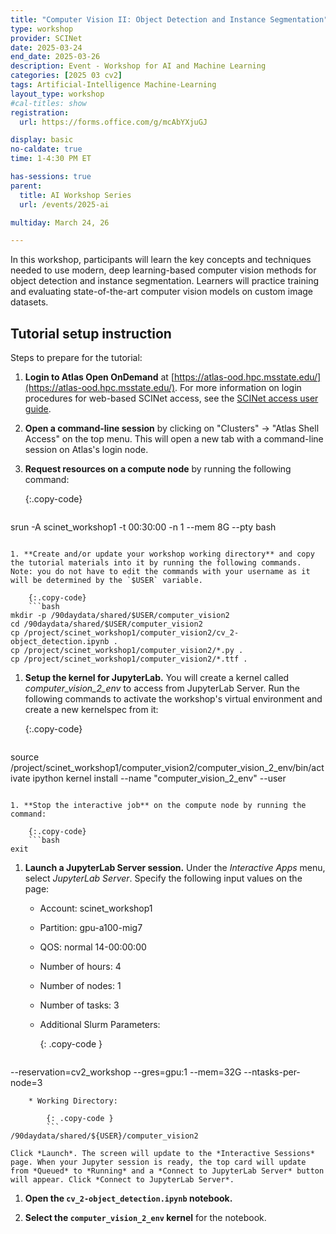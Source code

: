 ```yaml
---
title: "Computer Vision II: Object Detection and Instance Segmentation"
type: workshop
provider: SCINet
date: 2025-03-24
end_date: 2025-03-26
description: Event - Workshop for AI and Machine Learning
categories: [2025 03 cv2] 
tags: Artificial-Intelligence Machine-Learning
layout_type: workshop
#cal-titles: show
registration: 
  url: https://forms.office.com/g/mcAbYXjuGJ

display: basic
no-caldate: true
time: 1-4:30 PM ET

has-sessions: true
parent: 
  title: AI Workshop Series
  url: /events/2025-ai

multiday: March 24, 26

---
```


In this workshop, participants will learn the key concepts and techniques needed to use modern, deep learning-based computer vision methods for object detection and instance segmentation. Learners will practice training and evaluating state-of-the-art computer vision models on custom image datasets. <!--excerpt-->

## Tutorial setup instruction

Steps to prepare for the tutorial:

1. **Login to Atlas Open OnDemand** at [https://atlas-ood.hpc.msstate.edu/](https://atlas-ood.hpc.msstate.edu/). For more information on login procedures for web-based SCINet access, see the [SCINet access user guide]({{site.baseurl}}/guides/access/web-based-login).

1. **Open a command-line session** by clicking on "Clusters" -> "Atlas Shell Access" on the top menu. This will open a new tab with a command-line session on Atlas's login node.

1. **Request resources on a compute node** by running the following command: 

    {:.copy-code}
    ```bash
srun -A scinet_workshop1 -t 00:30:00 -n 1 --mem 8G --pty bash 
```

1. **Create and/or update your workshop working directory** and copy the tutorial materials into it by running the following commands. Note: you do not have to edit the commands with your username as it will be determined by the `$USER` variable. 

    {:.copy-code}
    ```bash
mkdir -p /90daydata/shared/$USER/computer_vision2
cd /90daydata/shared/$USER/computer_vision2
cp /project/scinet_workshop1/computer_vision2/cv_2-object_detection.ipynb .
cp /project/scinet_workshop1/computer_vision2/*.py .
cp /project/scinet_workshop1/computer_vision2/*.ttf .
```

1. **Setup the kernel for JupyterLab.** You will create a kernel called *computer_vision_2_env* to access from JupyterLab Server. Run the following commands to activate the workshop's virtual environment and create a new kernelspec from it:

    {:.copy-code}
    ```bash
source /project/scinet_workshop1/computer_vision2/computer_vision_2_env/bin/activate
ipython kernel install --name "computer_vision_2_env" --user
```

1. **Stop the interactive job** on the compute node by running the command:

    {:.copy-code}
    ```bash
exit
```

1. **Launch a JupyterLab Server session.** Under the *Interactive Apps* menu, select *JupyterLab Server*. Specify the following input values on the page:

    * Account: scinet_workshop1
    * Partition: gpu-a100-mig7
    * QOS: normal 14-00:00:00
    * Number of hours: 4
    * Number of nodes: 1
    * Number of tasks: 3
    * Additional Slurm Parameters: 
        
        {: .copy-code }
        ```
--reservation=cv2_workshop --gres=gpu:1 --mem=32G --ntasks-per-node=3
```
    * Working Directory: 
        
        {: .copy-code }
        ```
/90daydata/shared/${USER}/computer_vision2
```
  
    Click *Launch*. The screen will update to the *Interactive Sessions* page. When your Jupyter session is ready, the top card will update from *Queued* to *Running* and a *Connect to JupyterLab Server* button will appear. Click *Connect to JupyterLab Server*.

1. **Open the `cv_2-object_detection.ipynb` notebook.**
  
1. **Select the `computer_vision_2_env` kernel** for the notebook.

